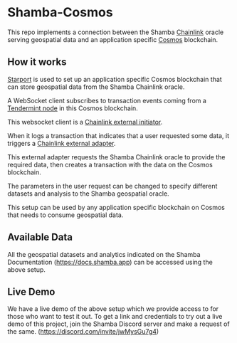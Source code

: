 # Shamba-Cosmos
This repo implements a connection between the Shamba [Chainlink](https://chain.link/) oracle serving geospatial data and an application specific [Cosmos](https://cosmos.network/) blockchain.

## How it works
[Starport](https://cosmos.network/starport/) is used to set up an application specific Cosmos blockchain that can store geospatial data from the Shamba Chainlink oracle.

A WebSocket client subscribes to transaction events coming from a [Tendermint node](https://tendermint.com/core/) in this Cosmos blockchain.

This websocket client is a [Chainlink external initiator](https://docs.chain.link/docs/external-initiators-introduction/).

When it logs a transaction that indicates that a user requested some data, it triggers a [Chainlink external adapter](https://docs.chain.link/docs/external-adapters/).

This external adapter requests the Shamba Chainlink oracle to provide the required data, then creates a transaction with the data on the Cosmos blockchain. 

The parameters in the user request can be changed to specify different datasets and analysis to the Shamba geospatial oracle.

This setup can be used by any application specific blockchain on Cosmos that needs to consume geospatial data.


## Available Data
All the geospatial datasets and analytics indicated on the Shamba Documentation (https://docs.shamba.app) can be accessed using the above setup.

## Live Demo
We have a live demo of the above setup which we provide access to for those who want to test it out. To get a link and credentials to try out a live demo of this project, join the Shamba Discord server and make a request of the same. (https://discord.com/invite/jwMysGu7g4) 
